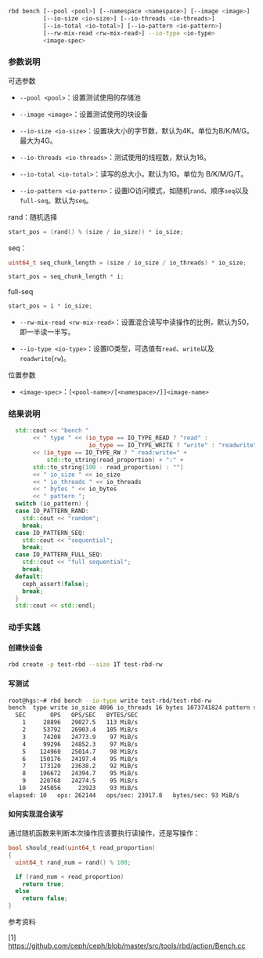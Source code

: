 ```bash
rbd bench [--pool <pool>] [--namespace <namespace>] [--image <image>] 
          [--io-size <io-size>] [--io-threads <io-threads>] 
          [--io-total <io-total>] [--io-pattern <io-pattern>] 
          [--rw-mix-read <rw-mix-read>] --io-type <io-type> 
          <image-spec>
```

### 参数说明

可选参数

* `--pool <pool>`：设置测试使用的存储池

* `--image <image>`：设置测试使用的块设备

* `--io-size <io-size>`：设置块大小的字节数，默认为4K。单位为B/K/M/G。最大为4G。
* `--io-threads <io-threads>`：测试使用的线程数，默认为16。
* `--io-total <io-total>`：读写的总大小，默认为1G。单位为 B/K/M/G/T。
* `--io-pattern <io-pattern>`：设置IO访问模式，如随机`rand`、顺序`seq`以及`full-seq`。默认为`seq`。

rand：随机选择

```c++
start_pos = (rand() % (size / io_size)) * io_size;
```

seq：

```c++
uint64_t seq_chunk_length = (size / io_size / io_threads) * io_size;

start_pos = seq_chunk_length * i;
```

full-seq

```c++
start_pos = i * io_size;
```

* `--rw-mix-read <rw-mix-read>`：设置混合读写中读操作的比例，默认为50，即一半读一半写。

* `--io-type <io-type>`：设置IO类型，可选值有`read`、`write`以及`readwrite`(`rw`)。

位置参数

* `<image-spec>`：`[<pool-name>/[<namespace>/]]<image-name>`

### 结果说明

```c++
  std::cout << "bench "
       << " type " << (io_type == IO_TYPE_READ ? "read" :
                       io_type == IO_TYPE_WRITE ? "write" : "readwrite")
       << (io_type == IO_TYPE_RW ? " read:write=" +
           std::to_string(read_proportion) + ":" +
	   std::to_string(100 - read_proportion) : "")
       << " io_size " << io_size
       << " io_threads " << io_threads
       << " bytes " << io_bytes
       << " pattern ";
  switch (io_pattern) {
  case IO_PATTERN_RAND:
    std::cout << "random";
    break;
  case IO_PATTERN_SEQ:
    std::cout << "sequential";
    break;
  case IO_PATTERN_FULL_SEQ:
    std::cout << "full sequential";
    break;
  default:
    ceph_assert(false);
    break;
  }
  std::cout << std::endl;
```

### 动手实践

#### 创建快设备

```bash
rbd create -p test-rbd --size 1T test-rbd-rw
```

#### 写测试

```bash
root@hgs:~# rbd bench --io-type write test-rbd/test-rbd-rw
bench  type write io_size 4096 io_threads 16 bytes 1073741824 pattern sequential
  SEC       OPS   OPS/SEC   BYTES/SEC
    1     28896   29027.5   113 MiB/s
    2     53792   26903.4   105 MiB/s
    3     74208   24773.9    97 MiB/s
    4     99296   24852.3    97 MiB/s
    5    124960   25014.7    98 MiB/s
    6    150176   24197.4    95 MiB/s
    7    173120   23638.2    92 MiB/s
    8    196672   24394.7    95 MiB/s
    9    220768   24274.5    95 MiB/s
   10    245056     23923    93 MiB/s
elapsed: 10   ops: 262144   ops/sec: 23917.8   bytes/sec: 93 MiB/s
```

#### 如何实现混合读写

通过随机函数来判断本次操作应该要执行读操作，还是写操作：

```c++
bool should_read(uint64_t read_proportion)
{
  uint64_t rand_num = rand() % 100;

  if (rand_num < read_proportion)
    return true;
  else
    return false;
}
```

参考资料

[1] https://github.com/ceph/ceph/blob/master/src/tools/rbd/action/Bench.cc